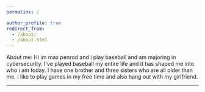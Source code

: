 ```yaml
---
permalink: /

author_profile: true
redirect_from: 
  - /about/
  - /about.html
---
```


About me: Hi im max penrod and i play baseball and am majoring in cybersecurity. I've played baseball my entire life and it has shaped me into who i am today. I have one brother and three sisters who are all older than me. I like to play games in my free time and also hang out with my girlfriend. 
___


